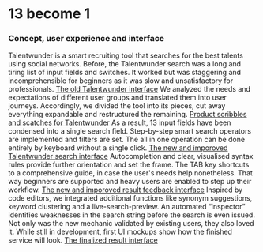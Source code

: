 # 13 become 1
### Concept, user experience and interface
Talentwunder is a smart recruiting tool that searches for the best talents using social networks.
Before, the Talentwunder search was a long and tiring list of input fields and switches. It worked but was staggering and incomprehensible for beginners as it was slow and unsatisfactory for professionals.
[The old Talentwunder interface](/cases/product_talentwunder/old_product.jpg)
We analyzed the needs and expectations of different user groups and translated them into user journeys. Accordingly, we divided the tool into its pieces, cut away everything expandable and restructured the remaining.
[Product scribbles and scatches for Talentwunder](/cases/product_talentwunder/sketches.jpg)
As a result, 13 input fields have been condensed into a single search field. Step-by-step smart search operators are implemented and filters are set. The all in one operation can be done entirely by keyboard without a single click.
[The new and imporoved Talentwunder search interface](/cases/product_talentwunder/searchdemo.gif)
Autocompletion and clear, visualised syntax rules provide further orientation and set the frame. The TAB key shortcuts to a comprehensive guide, in case the user's needs help nonetheless. That way beginners are supported and heavy users are enabled to step up their workflow.
[The new and imporoved result feedback interface](/cases/product_talentwunder/searchcount.gif)
Inspired by code editors, we integrated additional functions like synonym suggestions, keyword clustering and a live-search-preview. An automated “inspector” identifies weaknesses in the search string before the search is even issued.
Not only was the new mechanic validated by existing users, they also loved it. While still in development, first UI mockups show how the finished service will look.
[The finalized result interface](/cases/product_talentwunder/ui.jpg)
